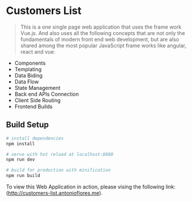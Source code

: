 # Customers List

> This is a one single page web application that uses the frame work Vue.js. And also uses all the following concepts that are not only the fundamentals of modern front end web development, but are also shared among the most popular JavaScript frame works like angular, react and vue:

- Components
- Templating
- Data Biding
- Data Flow
- State Management
- Back end APIs Connection
- Client Side Routing
- Frontend Builds

## Build Setup

```bash
# install dependencies
npm install

# serve with hot reload at localhost:8080
npm run dev

# build for production with minification
npm run build
```

To view this Web Application in action, please vising the following link: (http://customers-list.antonioflores.me).
